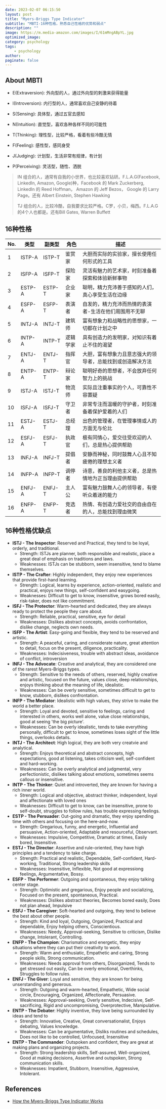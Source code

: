 ```yaml
---
date: 2023-02-07 06:15:50
layout: post
title: "Myers-Briggs Type Indicator"
subtitle: "MBTI-16种性格，熟悉自己性格的优势和弱点"
description: ""
image: https://m.media-amazon.com/images/I/61mMngABpYL.jpg
optimized_image:
category: psychology
tags:
    - psychology
author:
paginate: false
---
```


## About MBTI

- E(Extraversion): 外向型的人，通过外向型的刺激来获得能量  
- I(Introversion): 内行型的人，通常喜欢自己安静的待着  


- S(Sensing): 具体型，通过五官去感知  
- N(Intuition): 直觉型，喜欢各种各样不同的可能性  


- T(Thinking): 理性型，比较严格，看着有些冷酷无情  
- F(Feeling): 感性型，感同身受  


- J(Judging): 计划型，生活非常有规律，有计划  
- P(Perceiving): 灵活型，随性、洒脱  

> IN 组合的人，通常有自我的小世界，也比较喜欢钻研。F.L.A.G(Facebook, LinkedIn, Amazon, Google)种，Facebook 的 Mark Zuckerberg, LinkedIn 的 Reed Hoffman， Amazon 的 Jeff Bezos， Google 的 Larry Page。还有 Albert Einstein, Stephen Hawking  
>
> TJ 组合的人，比较冷酷，自我要求比较严格。C罗，小贝，梅西。F.L.A.G的4个人也都是。还有Bill Gates, Warren Buffett  

## 16种性格

| No. | 类型 | 副类型 | 角色 | 描述 | 
| --- | --- | --- | --- | --- |
| 1 | ISTP-A | ISTP-T | 鉴赏家 | 大胆而实际的实验家，擅长使用任何形式的工具 |
| 2 | ISFP-A | ISFP-T | 探险家 | 灵活有魅力的艺术家，时刻准备着探索和体验新鲜事物 |
| 3 | ESTP-A | ESTP-T | 企业家 | 聪明，精力充沛善于感知的人们，真心享受生活在边缘 |
| 4 | ESFP-A | ESFP-T | 表演者 | 自发的，精力充沛而热情的表演者-生活在他们周围用不无聊 |
| 5 | INTJ-A | INTJ-T | 建筑师 | 富有想象力和战略性的思想家，一切都在计划之中 |
| 6 | INTP-A | INTP-T | 逻辑学家| 具有创造力的发明家，对知识有着止不住的渴望 |
| 7 | ENTJ-A | ENTJ-T | 指挥官 | 大胆，富有想象力且意志强大的领导者，总能找到或创造解决方法 |
| 8 | ENTP-A | ENTP-T | 辩论家 | 聪明好奇的思想者，不会放弃任何智力上的挑战 |
| 9 | ISTJ-A | ISTJ-T | 物流师 | 实际且注重事实的个人，可靠性不容置疑 |
| 10 | ISFJ-A | ISFJ-T | 守卫者 | 非常专注而温暖的守护者，时刻准备着保护爱着的人们 |
| 11 | ESTJ-A | ESTJ-T | 总经理 | 出色的管理者，在管理事情或人的方面无与伦比 |
| 12 | ESFJ-A | ESFJ-T | 执政官 | 极有同情心，爱交往受欢迎的人们，总是热心提供帮助 |
| 13 | INFJ-A | INFJ-T | 提倡者 | 安静而神秘，同时鼓舞人心且不知疲倦的理想主义者 |
| 14 | INFP-A | INFP-T | 调停者 | 诗意，善良的利他主义者，总是热情地为正当理由提供帮助 |
| 15 | ENFJ-A | ENFJ-T | 主人公 | 富有魅力鼓舞人心的领导者，有使听众着迷的能力 |
| 16 | ENFP-A | ENFP-T | 竞选者 | 热情、有创造力爱社交的自由自在的人，总能找到理由微笑 |

## 16种性格优缺点

- **ISTJ - The Inspector**: Reserved and Practical, they tend to be loyal, orderly, and traditional.
    - Strength: ISTJs are planner, both responsible and realistic, place a great deal of emphasis on traditions and laws.
    - Weaknesses: ISTJs can be stubborn, seem insensitive, tend to blame themselves.
- **ISTP - The Crafter**: Highly independent, they enjoy new experiences that provide first-hand learning. 
    - Strength: Logical, learns by experience, action-oriented, realistic and practical, enjoys new things, self-confident and easygoing.
    - Weaknesses: Difficult to get to know, insensitive, grows bored easily, risk-taker, does not like commitment.
- **ISFJ - The Protector**: Warm-hearted and dedicated, they are always ready to protect the people they care about.
    - Strength: Reliable, practical, sensitive, eye for detail
    - Weaknesses: Dislikes abstract concepts, avoids confrontation, dislike change, neglects own needs.
- **ISFP - The Artist**: Easy-going and flexible, they tend to be reserved and artistic.
    - Strength: A peaceful, caring, and considerate nature, great attention to detail, focus on the present, diligence, practicality.
    - Weaknesses: Indecisiveness, trouble with abstract ideas, avoidance of conflict, introversion 
- **INFJ - The Advocate**: Creative and analytical, they are considered one of the rarest Myers-Briggs types. 
    - Strength: Sensitive to the needs of others, reserved, highly creative and artistic, focused on the future, values close, deep relationships, enjoys thinking about the meaning of life, idealistic. 
    - Weaknesses: Can be overly sensitive, sometimes difficult to get to know, stubborn, dislikes confrontation.
- **INFP - The Mediator**: Idealistic with high values, they strive to make the world a better place.
    - Strength: Loyal and devoted, sensitive to feelings, caring and interested in others, works well alone, value close relationships, good at seeing 'the big picture'.
    - Weaknesses: Can be overly idealistic, tends to take everything personally, difficult to get to know, sometimes loses sight of the little things, overlooks details.
- **INTJ - The Architect**: High logical, they are both very creatvie and analytical.
    - Strength: Enjoys theoretical and abstract concepts, high expectations, good at listening, takes criticism well, self-confident and hard-working.
    - Weaknesses: Can be overly analytical and judgmental, very perfectionistic, dislikes talking about emotions, sometimes seems callous or insensitive.
- **INTP - The Thinker**: Quiet and introverted, they are known for having a rich inner world.
    - Strength: Logical and objective, abstract thinker, independent, loyal and affectionate with loved ones
    - Weaknesses: Difficult to get to know, can be insensitive, prone to self-doubt, struggles to follow rules, has trouble expressing feelings.
- **ESTP - The Persuader**: Out-going and dramatic, they enjoy spending time with others and focusing on the here-and-now.
    - Strength: Gregarious, funny, and energetic, Influential and persuasive, Action-oriented, Adaptable and resourceful, Observant.
    - Weaknesses: Impulsive, Competitive, Dramatic at times, Easily bored, Insensitive.
- **ESTJ - The Director**: Assertive and rule-oriented, they have high principles and a tendency to take charge.
    - Strength: Practical and realistic, Dependable, Self-confident, Hard-working, Traditional, Strong leadership skills
    - Weaknesses: Insensitive, Inflexible, Not good at expressiong feelings, Argumentative, Bossy.
- **ESFP - The Performer**: Outgoing and spontaneous, they enjoy talking center stage.
    - Strength: Optimistic and gregarious, Enjoy people and socializing, Focused on the present, spontaneous, Practical.
    - Weaknesses: Dislikes abstract theories, Becomes bored easily, Does not plan ahead, Impulsive
- **ESFJ - The Caregiver**: Soft-hearted and outgoing, they tend to believe the best about other people.
    - Strength: Kind and loyal, Outgoing, Organized, Practical and dependable, Enjoy helping others, Conscientious.
    - Weaknesses: Needy, Approval-seeking, Sensitive to criticism, Dislike change, Intolerant, Controlling.
- **ENFP - The Champion**: Charismatice and energetic, they enjoy situations where they can put their creativity to work.
    - Strength: Warm and enthusiatic, Empathetic and caring, Strong people skills, Strong communication.
    - Weaknesses: Needs approval from others, Disorganized, Tends to get stressed out easily, Can be overly emotional, Overthinks, Struggles to follow rules.
- **ENFJ - The Giver**: Loyal and sensitive, they are known for being unserstanding and generous.
    - Strength: Outgoing and warm-hearted, Empathetic, Wide social circle, Encouraging, Organized, Affectionate, Persuasive.
    - Weaknesses: Approval-seeking, Overly sensitive, Indecisive, Self-sacrificing, Rigid and uncompromising, Overprotective, Manipulative.
- **ENTP - The Debater**: Highly inventive, they love being surrounded by ideas and tend to 
    - Strength: Innovative, Creative, Great conversationalist, Enjoys debating, Values knowledge.
    - Weaknesses: Can be argumentative, Disliks routines and schedules, Does not like to be controlled, Unfocused, Insensitive
- **ENTP - The Commander**: Outspoken and confident, they are great at making plans and organizing projects.
    - Strength: Strong leadership skills, Self-assured, Well-organized, Good at making decisions, Assertive and outspoken, Strong communication skills.
    - Weaknesses: Impatient, Stubborn, Insensitive, Aggressive, Intolerant.

## References

- [How the Myers-Briggs Type Indicator Works](https://www.verywellmind.com/the-myers-briggs-type-indicator-2795583)

